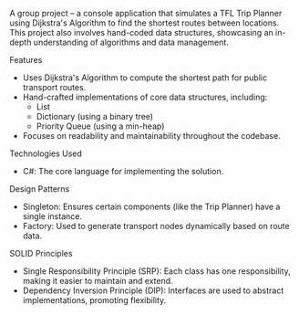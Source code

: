 A group project – a console application that simulates a TFL Trip Planner using Dijkstra's Algorithm to find the shortest routes between locations. This project also involves hand-coded data structures, showcasing an in-depth understanding of algorithms and data management.

Features

- Uses Dijkstra's Algorithm to compute the shortest path for public transport routes.
- Hand-crafted implementations of core data structures, including:
    - List
    - Dictionary (using a binary tree)
    - Priority Queue (using a min-heap)
- Focuses on readability and maintainability throughout the codebase.

Technologies Used

- C#: The core language for implementing the solution.

Design Patterns

- Singleton: Ensures certain components (like the Trip Planner) have a single instance.
- Factory: Used to generate transport nodes dynamically based on route data.

SOLID Principles

- Single Responsibility Principle (SRP): Each class has one responsibility, making it easier to maintain and extend.
- Dependency Inversion Principle (DIP): Interfaces are used to abstract implementations, promoting flexibility.
